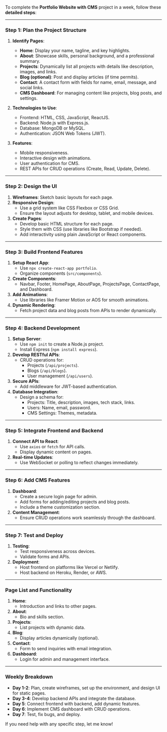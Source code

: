 To complete the **Portfolio Website with CMS** project in a week, follow these **detailed steps**:  

---

### **Step 1: Plan the Project Structure**
1. **Identify Pages**:
   - **Home**: Display your name, tagline, and key highlights.
   - **About**: Showcase skills, personal background, and a professional summary.
   - **Projects**: Dynamically list all projects with details like description, images, and links.
   - **Blog (optional)**: Post and display articles (if time permits).
   - **Contact**: A contact form with fields for name, email, message, and social links.
   - **CMS Dashboard**: For managing content like projects, blog posts, and settings.

2. **Technologies to Use**:
   - Frontend: HTML, CSS, JavaScript, ReactJS.
   - Backend: Node.js with Express.js.
   - Database: MongoDB or MySQL.
   - Authentication: JSON Web Tokens (JWT).

3. **Features**:
   - Mobile responsiveness.
   - Interactive design with animations.
   - User authentication for CMS.
   - REST APIs for CRUD operations (Create, Read, Update, Delete).

---

### **Step 2: Design the UI**
1. **Wireframes**: Sketch basic layouts for each page.
2. **Responsive Design**:
   - Use a grid system like CSS Flexbox or CSS Grid.
   - Ensure the layout adjusts for desktop, tablet, and mobile devices.
3. **Create Pages**:
   - Develop basic HTML structure for each page.
   - Style them with CSS (use libraries like Bootstrap if needed).
   - Add interactivity using plain JavaScript or React components.

---

### **Step 3: Build Frontend Features**
1. **Setup React App**:
   - Use `npx create-react-app portfolio`.
   - Organize components (`src/components`).
2. **Create Components**:
   - Navbar, Footer, HomePage, AboutPage, ProjectsPage, ContactPage, and Dashboard.
3. **Add Animations**:
   - Use libraries like Framer Motion or AOS for smooth animations.
4. **Dynamic Rendering**:
   - Fetch project data and blog posts from APIs to render dynamically.

---

### **Step 4: Backend Development**
1. **Setup Server**:
   - Use `npm init` to create a Node.js project.
   - Install Express (`npm install express`).
2. **Develop RESTful APIs**:
   - CRUD operations for:
     - Projects (`/api/projects`).
     - Blogs (`/api/blogs`).
     - User management (`/api/users`).
3. **Secure APIs**:
   - Add middleware for JWT-based authentication.
4. **Database Integration**:
   - Design a schema for:
     - Projects: Title, description, images, tech stack, links.
     - Users: Name, email, password.
     - CMS Settings: Themes, metadata.

---

### **Step 5: Integrate Frontend and Backend**
1. **Connect API to React**:
   - Use `axios` or `fetch` for API calls.
   - Display dynamic content on pages.
2. **Real-time Updates**:
   - Use WebSocket or polling to reflect changes immediately.

---

### **Step 6: Add CMS Features**
1. **Dashboard**:
   - Create a secure login page for admin.
   - Add forms for adding/editing projects and blog posts.
   - Include a theme customization section.
2. **Content Management**:
   - Ensure CRUD operations work seamlessly through the dashboard.

---

### **Step 7: Test and Deploy**
1. **Testing**:
   - Test responsiveness across devices.
   - Validate forms and APIs.
2. **Deployment**:
   - Host frontend on platforms like Vercel or Netlify.
   - Host backend on Heroku, Render, or AWS.

---

### **Page List and Functionality**
1. **Home**:
   - Introduction and links to other pages.
2. **About**:
   - Bio and skills section.
3. **Projects**:
   - List projects with dynamic data.
4. **Blog**:
   - Display articles dynamically (optional).
5. **Contact**:
   - Form to send inquiries with email integration.
6. **Dashboard**:
   - Login for admin and management interface.

---

### Weekly Breakdown
- **Day 1-2**: Plan, create wireframes, set up the environment, and design UI for static pages.
- **Day 3-4**: Develop backend APIs and integrate the database.
- **Day 5**: Connect frontend with backend, add dynamic features.
- **Day 6**: Implement CMS dashboard with CRUD operations.
- **Day 7**: Test, fix bugs, and deploy.

If you need help with any specific step, let me know!
